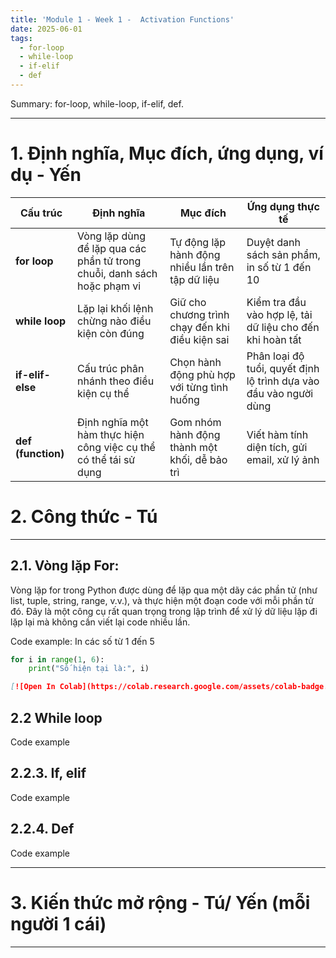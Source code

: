 ```yaml
---
title: 'Module 1 - Week 1 -  Activation Functions'
date: 2025-06-01
tags:
  - for-loop
  - while-loop
  - if-elif
  - def
---
```


Summary: for-loop, while-loop, if-elif, def. 

---

# 1. Định nghĩa, Mục đích, ứng dụng, ví dụ - Yến
| Cấu trúc         | Định nghĩa                                                                 | Mục đích                                            | Ứng dụng thực tế                                                |
|------------------|----------------------------------------------------------------------------|-----------------------------------------------------|------------------------------------------------------------------|
| **for loop**     | Vòng lặp dùng để lặp qua các phần tử trong chuỗi, danh sách hoặc phạm vi  | Tự động lặp hành động nhiều lần trên tập dữ liệu    | Duyệt danh sách sản phẩm, in số từ 1 đến 10                      |
| **while loop**   | Lặp lại khối lệnh chừng nào điều kiện còn đúng                            | Giữ cho chương trình chạy đến khi điều kiện sai     | Kiểm tra đầu vào hợp lệ, tải dữ liệu cho đến khi hoàn tất       |
| **if-elif-else** | Cấu trúc phân nhánh theo điều kiện cụ thể                                 | Chọn hành động phù hợp với từng tình huống          | Phân loại độ tuổi, quyết định lộ trình dựa vào đầu vào người dùng |
| **def (function)**| Định nghĩa một hàm thực hiện công việc cụ thể có thể tái sử dụng         | Gom nhóm hành động thành một khối, dễ bảo trì       | Viết hàm tính diện tích, gửi email, xử lý ảnh                    |


# 2. Công thức - Tú

---

## 2.1. Vòng lặp For:
Vòng lặp for trong Python được dùng để lặp qua một dãy các phần tử (như list, tuple, string, range, v.v.), và thực hiện một đoạn code với mỗi phần tử đó. Đây là một công cụ rất quan trọng trong lập trình để xử lý dữ liệu lặp đi lặp lại mà không cần viết lại code nhiều lần.

Code example: In các số từ 1 đến 5
```python
for i in range(1, 6):
    print("Số hiện tại là:", i)
```
```markdown
[![Open In Colab](https://colab.research.google.com/assets/colab-badge.svg)](https://colab.research.google.com/github/ten-ban/ten-repo/blob/main/file.ipynb)
```
## 2.2 While loop


Code example

## 2.2.3. If, elif

Code example

## 2.2.4. Def

Code example

---

# 3. Kiến thức mở rộng - Tú/ Yến (mỗi người 1 cái)

---
